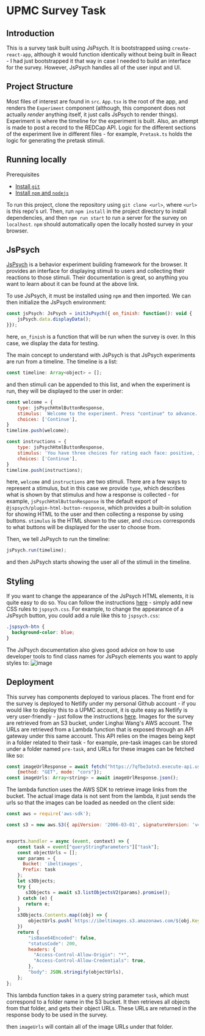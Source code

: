 # UPMC Survey Task

## Introduction
This is a survey task built using JsPsych. It is bootstrapped using `create-react-app`, although it would function identically without being built in React - I had just bootstrapped
it that way in case I needed to build an interface for the survey. However, JsPsych handles all of the user input and UI.

## Project Structure

Most files of interest are found in `src`. `App.tsx` is the root of the app, and renders the `Experiment` component (although, this component does not actually *render* anything itself, it just calls JsPsych to render things). Experiment is where the timeline for the experiment is built. Also, an attempt is made to post a record to the REDCap API. Logic for the different sections of the experiment live in different files - for example, `Pretask.ts` holds the logic for generating the pretask stimuli.

## Running locally
Prerequisites
- [Install `git`](https://git-scm.com/book/en/v2/Getting-Started-Installing-Git)
- [Install `npm` and `nodejs`](https://docs.npmjs.com/downloading-and-installing-node-js-and-npm)
 
To run this project, clone the repository using `git clone <url>`, where `<url>` is this repo's url. Then, run `npm install` in the project directory to install dependencies, and then `npm run start` to run a server for the survey on `localhost`. `npm` should automatically open the locally hosted survey in your browser.

## JsPsych
[JsPsych](https://www.jspsych.org/7.3/) is a behavior experiment building framework for the browser. It provides an interface for displaying stimuli to users and collecting their reactions to those stimuli. Their documentation is great, so anything you want to learn about it can be found at the above link.

To use JsPsych, it must be installed using `npm` and then imported. We can then initialize the JsPsych environment:
```js
const jsPsych: JsPsych = initJsPsych({ on_finish: function(): void {
    jsPsych.data.displayData();
}});
```

here, `on_finish` is a function that will be run when the survey is over. In this case, we display the data for testing.

The main concept to understand with JsPsych is that JsPsych experiments are run from a timeline. The timeline is a list:
```js
const timeline: Array<object> = [];
```

and then stimuli can be appended to this list, and when the experiment is run, they will be displayed to the user in order:

```js
const welcome = {
    type: jsPsychHtmlButtonResponse,
    stimulus: `Welcome to the experiment. Press "continue" to advance. subject_id: ${subject_id}, study_id: ${study_id}, session_id: ${session_id}`,
    choices: ['Continue'],
}
timeline.push(welcome);

const instructions = {
    type: jsPsychHtmlButtonResponse,
    stimulus: 'You have three choices for rating each face: positive, indicating that the person seems happy, pleased, or delighted; neutral, indicating a lack of positive or negative emotional expression; or negative, indicating that the person seems sad, afraid, angry, or disgusted. You will see faces only for a brief moment, so please respond as fast as possible. Select the most accurate description for the emotional expression on each face. If the face contains a positive emotional expression, press the "positive" button. If the face contains a neutral emotional expression, press the "neutral" button. If the face contains a negative emotional expression, press the "negative" button. Press "continue" to advance.',
    choices: ['Continue'],
}
timeline.push(instructions);
```

here, `welcome` and `instructions` are two stimuli. There are a few ways to represent a stimulus, but in this case we provide `type`, which describes what is shown by that stimulus and how a response is collected - for example, `jsPsychHtmlButtonResponse` is the default export of `@jspsych/plugin-html-button-response`, which provides a built-in solution for showing HTML to the user and then collecting a response by using buttons. `stimulus` is the HTML shown to the user, and `choices` corresponds to what buttons will be displayed for the user to choose from.

Then, we tell JsPsych to run the timeline:

```js
jsPsych.run(timeline);
```

and then JsPsych starts showing the user all of the stimuli in the timeline.

## Styling
If you want to change the appearance of the JsPsych HTML elements, it is quite easy to do so. You can follow the instructions [here](https://www.jspsych.org/7.0/overview/style/) - simply add new CSS rules to `jspsych.css`. For example, to change the appearance of a JsPsych button, you could add a rule like this to `jspsych.css`: 
```css
.jspsych-btn {
  background-color: blue;
}
```
The JsPsych documentation also gives good advice on how to use developer tools to find class names for JsPsych elements you want to apply styles to:
![image](https://user-images.githubusercontent.com/57297382/236931387-a341870f-8bea-48e7-8720-fbc45deca38c.png)

## Deployment
This survey has components deployed to various places. The front end for the survey is deployed to Netlify under my personal Github account - if you would like to deploy this to a UPMC account, it is quite easy as Netlify is very user-friendly - just follow the instructions [here](https://www.netlify.com/blog/2016/07/22/deploy-react-apps-in-less-than-30-seconds/). Images for the survey are retrieved from an S3 bucket, under Linghai Wang's AWS account. The URLs are retrieved from a Lambda function that is exposed through an API gateway under this same account. This API relies on the images being kept in a folder related to their task - for example, pre-task images can be stored under a folder named `pre-task`, and URLs for these images can be fetched like so:
```js
const imageUrlResponse = await fetch("https://7qfbe3atn3.execute-api.us-east-1.amazonaws.com/default/get_pretask_images?task=pre-task",
    {method: "GET", mode: "cors"});
const imageUrls: Array<string> = await imageUrlResponse.json();
```

The lambda function uses the AWS SDK to retrieve image links from the bucket. The actual image data is not sent from the lambda, it just sends the urls so that the images can be loaded as needed on the client side:

```js
const aws = require('aws-sdk');

const s3 = new aws.S3({ apiVersion: '2006-03-01', signatureVersion: 'v4' });


exports.handler = async (event, context) => {
    const task = event["queryStringParameters"]["task"];
    const objectUrls = [];
    var params = {
      Bucket: 'ibeltimages',
      Prefix: task
    };
    let s3Objects;
    try {
       s3Objects = await s3.listObjectsV2(params).promise();
    } catch (e) {
       return e;
    }
    s3Objects.Contents.map((obj) => {
        objectUrls.push(`https://ibeltimages.s3.amazonaws.com/${obj.Key}`)
    })
    return {
        "isBase64Encoded": false,
        "statusCode": 200,
        headers: {
          "Access-Control-Allow-Origin": "*", 
          "Access-Control-Allow-Credentials": true,
        },
        "body": JSON.stringify(objectUrls),
    };
};
```
This lambda function takes in a query string parameter `task`, which must correspond to a folder name in the S3 bucket. It then retrieves all objects from that folder, and gets their object URLs. These URLs are returned in the response body to be used in the survey.

then `imageUrls` will contain all of the image URLs under that folder.
